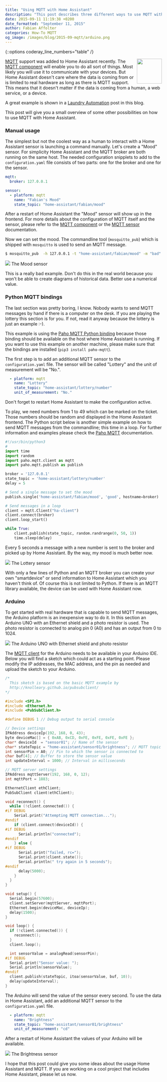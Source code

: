 ```yaml
---
title: "Using MQTT with Home Assistant"
description: "This post describes three different ways to use MQTT with Home Assistant."
date: 2015-09-11 11:19:38 +0200
date_formatted: "September 11, 2015"
author: Fabian Affolter
categories: How-To MQTT
og_image: /images/blog/2015-09-mqtt/arduino.png
---
```


{::options coderay_line_numbers="table" /}

<img src='/images/supported_brands/mqtt.png' style='border:none; box-shadow: none; float: right;' height='80' /> [MQTT](https://en.wikipedia.org/wiki/MQTT) support was added to Home Assistant recently. The [MQTT component](/components/mqtt/) will enable you to do all sort of things. Most likely you will use it to communicate with your devices. But Home Assistant doesn't care where the data is coming from or is limited to real hardware as long as there is MQTT support. This means that it doesn't matter if the data is coming from a human, a web service, or a device.

A great example is shown in a [Laundry Automation](/blog/2015/08/26/laundry-automation-with-moteino-mqtt-and-home-assistant/) post in this blog.

This post will give you a small overview of some other possibilities on how to use MQTT with Home Assistant.

<!--more-->

### Manual usage

The simplest but not the coolest way as a human to interact with a Home Assistant sensor is launching a command manually. Let's create a "Mood" sensor. For simplicity Home Assistant and the MQTT broker are both running on the same host. The needed configuration snipplets to add to the `configuration.yaml` file consists of two parts: one for the broker and one for the sensor.

```yaml
mqtt:
  broker: 127.0.0.1

sensor:
  - platform: mqtt
    name: "Fabian's Mood"
    state_topic: "home-assistant/fabian/mood"
```

After a restart of Home Assistant the "Mood" sensor will show up in the frontend. For more details about the configuration of MQTT itself and the sensor, please refer to the [MQTT component](/components/mqtt/) or the [MQTT sensor](/components/sensor.mqtt/) documentation.

Now we can set the mood. The commandline tool (`mosquitto_pub`) which is shipped with `mosquitto` is used to send an MQTT message.

```bash
$ mosquitto_pub  -h 127.0.0.1 -t "home-assistant/fabian/mood" -m "bad"
```

<p class='img'>
  <img src='/images/blog/2015-09-mqtt/mood.png' />
  The Mood sensor
</p>

This is a really bad example. Don't do this in the real world because you won't be able to create diagrams of historical data. Better use a numerical value.

### Python MQTT bindings

The last section was pretty boring, I know. Nobody wants to send MQTT messages by hand if there is a computer on the desk. If you are playing the lottery this section is for you. If not, read it anyway because the lottery is just an example :-).

This example is using the [Paho MQTT Python binding](https://eclipse.org/paho/clients/python/) because those binding should be available on the host where Home Assistant is running. If you want to use this example on another machine, please make sure that the bindings are installed (`pip3 install paho-mqtt`).

The first step is to add an additional MQTT sensor to the `configuration.yaml` file. The sensor will be called "Lottery" and the unit of measurement will be "No.".

```yaml
  - platform: mqtt
    name: "Lottery"
    state_topic: "home-assistant/lottery/number"
    unit_of_measurement: "No."
```

Don't forget to restart Home Assistant to make the configuration active.

To play, we need numbers from 1 to 49 which can be marked on the ticket. Those numbers should be random and displayed in the Home Assistant frontend. The Python script below is another simple example on how to send MQTT messages from the commandline; this time in a loop. For further information and examples please check the [Paho MQTT](https://eclipse.org/paho/clients/python/docs/) documentation.

```python
#!/usr/bin/python3
#
import time
import random
import paho.mqtt.client as mqtt
import paho.mqtt.publish as publish

broker = '127.0.0.1'
state_topic = 'home-assistant/lottery/number'
delay = 5

# Send a single message to set the mood
publish.single('home-assistant/fabian/mood', 'good', hostname=broker)

# Send messages in a loop
client = mqtt.Client("ha-client")
client.connect(broker)
client.loop_start()

while True:
    client.publish(state_topic, random.randrange(0, 50, 1))
    time.sleep(delay)
```

Every 5 seconds a message with a new number is sent to the broker and picked up by Home Assistant. By the way, my mood is much better now.

<p class='img'>
  <img src='/images/blog/2015-09-mqtt/lottery.png' />
  The Lottery sensor
</p>

With only a few lines of Python and an MQTT broker you can create your own "smartdevice" or send information to Home Assistant which you haven't think of. Of course this is not limited to Python. If there is an MQTT library available, the device can be used with Home Assistant now.

### Arduino

To get started with real hardware that is capable to send MQTT messages, the Arduino platform is an inexpensive way to do it. In this section an Arduino UNO with an Ethernet shield and a photo resistor is used. The photo resistor is connected to analog pin 0 (A0) and has an output from 0 to 1024.

<p class='img'>
  <img src='/images/blog/2015-09-mqtt/arduino-shield.png' />
  The Arduino UNO with Ethernet shield and photo resistor
</p>

The [MQTT client](http://knolleary.github.io/pubsubclient/) for the Arduino needs to be available in your Arduino IDE. Below you will find a sketch which could act as a starting point. Please modify the IP addresses, the MAC address, and the pin as needed and upload the sketch to your Arduino.

```c
/*
  This sketch is based on the basic MQTT example by
  http://knolleary.github.io/pubsubclient/
*/

#include <SPI.h>
#include <Ethernet.h>
#include <PubSubClient.h>

#define DEBUG 1 // Debug output to serial console

// Device settings
IPAddress deviceIp(192, 168, 0, 43);
byte deviceMac[] = { 0xAB, 0xCD, 0xFE, 0xFE, 0xFE, 0xFE };
char* deviceId  = "sensor01"; // Name of the sensor
char* stateTopic = "home-assistant/sensor01/brightness"; // MQTT topic where values are published
int sensorPin = A0; // Pin to which the sensor is connected to
char buf[4]; // Buffer to store the sensor value
int updateInterval = 1000; // Interval in milliseconds

// MQTT server settings
IPAddress mqttServer(192, 168, 0, 12);
int mqttPort = 1883;

EthernetClient ethClient;
PubSubClient client(ethClient);

void reconnect() {
  while (!client.connected()) {
#if DEBUG
    Serial.print("Attempting MQTT connection...");
#endif
    if (client.connect(deviceId)) {
#if DEBUG
      Serial.println("connected");
#endif
    } else {
#if DEBUG
      Serial.print("failed, rc=");
      Serial.print(client.state());
      Serial.println(" try again in 5 seconds");
#endif
      delay(5000);
    }
  }
}

void setup() {
  Serial.begin(57600);
  client.setServer(mqttServer, mqttPort);
  Ethernet.begin(deviceMac, deviceIp);
  delay(1500);
}

void loop() {
  if (!client.connected()) {
    reconnect();
  }
  client.loop();

  int sensorValue = analogRead(sensorPin);
#if DEBUG
  Serial.print("Sensor value: ");
  Serial.println(sensorValue);
#endif
  client.publish(stateTopic, itoa(sensorValue, buf, 10));
  delay(updateInterval);
}
```

The Arduino will send the value of the sensor every second. To use the data in Home Assistant, add an additional MQTT sensor to the `configuration.yaml` file.

```yaml
  - platform: mqtt
    name: "Brightness"
    state_topic: "home-assistant/sensor01/brightness"
    unit_of_measurement: "cd"
```

After a restart of Home Assistant the values of your Arduino will be available.

<p class='img'>
  <img src='/images/blog/2015-09-mqtt/arduino.png' />
  The Brightness sensor
</p>

I hope that this post could give you some ideas about the usage Home Assistant and MQTT. If you are working on a cool project that includes Home Assistant, please let us now.
